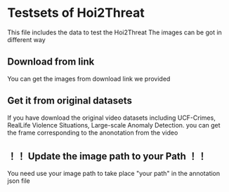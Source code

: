 # Testsets of Hoi2Threat
This file includes the data to test the Hoi2Threat
The images can be got in different way
## Download from link
You can get the images from download link we provided
## Get it from original datasets
If you have download the original video datasets including UCF-Crimes, RealLife Violence Situations, Large-scale Anomaly Detection.
you can get the frame corresponding to the anonotation from the video
## ！！ Update the image path to your Path ！！
You need use your image path to take place "your path" in the annotation json file
